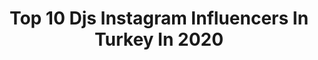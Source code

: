 ---
title: Top 10 Djs Instagram Influencers In Turkey In 2020
description: >-
  Find top djs Instagram influencers in Turkey in 2020. Most popular hashtags: #istanbul #dj #deephouse #tbt.
platform: Instagram
profiles:
  - username: "djsafirofficial"
    fullname: >-
      🎧DJ SAFİR
    location: "Turkey"
    followers: 48631
    engagement: 231
    commentsToLikes: 0.032675
    avatar: "https://scontent-ams4-1.cdninstagram.com/v/t51.2885-19/s320x320/23733795_127626314583817_5810783772995485696_n.jpg?_nc_ht=scontent-ams4-1.cdninstagram.com&_nc_ohc=GNSRZMwcAgQAX9gUd0e&oh=f88eb7ac0f2792d5b575df825e656e6a&oe=5EBA3953"
    verified: false
    hashtags: "#pendik, #bodensee, #dudullu, #evdekalt"
  - username: "edyramusic"
    fullname: >-
      Erol Dinçer Rahmet
    location: "Turkey"
    followers: 12992
    engagement: 752
    commentsToLikes: 0.031329
    avatar: "https://scontent-lhr8-1.cdninstagram.com/v/t51.2885-19/s320x320/46536448_325028191652832_1358005845098496000_n.jpg?_nc_ht=scontent-lhr8-1.cdninstagram.com&_nc_ohc=XA3hS0XAhZoAX_nhndU&oh=52f545ac4be4fea86774729de7f8533b&oe=5EBBD9BF"
    verified: false
    hashtags: "#music, #producer, #techno, #hightech"
  - username: "mehmetcan_mincinozlu"
    fullname: >-
      Mehmetcan Mincinozlu
    location: "Turkey"
    followers: 38571
    engagement: 493
    commentsToLikes: 0.012527
    avatar: "https://scontent-lhr8-1.cdninstagram.com/v/t51.2885-19/s320x320/70894588_561822091309059_6002564001316208640_n.jpg?_nc_ht=scontent-lhr8-1.cdninstagram.com&_nc_ohc=JGo3trQCN5AAX_IF4H7&oh=482c07fcfd2069921cf71285b9bea485&oe=5E883D5A"
    verified: false
    hashtags: "#tbt, #bizimhikaye, #turkishactors, #goodvibes"
  - username: "djserkankar"
    fullname: >-
      djserkankar
    location: "Turkey"
    followers: 55762
    engagement: 69
    commentsToLikes: 0.037841
    avatar: "https://scontent-ams4-1.cdninstagram.com/v/t51.2885-19/s320x320/32686046_160158281498232_6005713097107439616_n.jpg?_nc_ht=scontent-ams4-1.cdninstagram.com&_nc_ohc=z-0focnRwRIAX_s1c45&oh=4c9311f7d20ff79e88b677a8232e7a1d&oe=5EBAF6DC"
    verified: false
    hashtags: "#moscow, #kiev, #deephouse, #vinyl"
  - username: "djfunkycmusic"
    fullname: >-
      Cem Nadiran
    location: "Turkey"
    followers: 27814
    engagement: 556
    commentsToLikes: 0.039819
    avatar: "https://scontent-lhr8-1.cdninstagram.com/v/t51.2885-19/s320x320/67920490_432879083976926_6938987414396338176_n.jpg?_nc_ht=scontent-lhr8-1.cdninstagram.com&_nc_ohc=pLYUtFH4ZkwAX_kO1j3&oh=d04300343f6fcdc6749a5277e4450d18&oe=5EBA1C07"
    verified: false
    hashtags: "#kicks, #nike, #djsoundcheck, #funkyc"
  - username: "burgacali"
    fullname: >-
      Ali Burgaç
    location: "Turkey"
    followers: 21408
    engagement: 240
    commentsToLikes: 0.022844
    avatar: "https://scontent-amt2-1.cdninstagram.com/v/t51.2885-19/s320x320/36147854_1947388545335315_9002634473304489984_n.jpg?_nc_ht=scontent-amt2-1.cdninstagram.com&_nc_ohc=oVB7elKyxLIAX9Dv-1K&oh=7933c1c37dc5a84b2418c4ca3a533dde&oe=5EB99A38"
    verified: false
    hashtags: "#goodvibes, #tbt, #deephouse, #albintalshalabiya"
  - username: "serdarayyildiz_"
    fullname: >-
      SERDAR AYYILDIZ
    location: "Turkey"
    followers: 18916
    engagement: 769
    commentsToLikes: 0.011474
    avatar: "https://scontent-lht6-1.cdninstagram.com/v/t51.2885-19/s320x320/90089826_142998363755502_4742612165096112128_n.jpg?_nc_ht=scontent-lht6-1.cdninstagram.com&_nc_ohc=RBU3RVmAJuEAX-j3-QV&oh=d36545e31cfd2dd9036878ced09f2619&oe=5EB9BCE6"
    verified: false
    hashtags: "#serdarayyildiz, #munich, #turkcepop, #djpippi"
  - username: "vuralmusic"
    fullname: >-
      
    location: "Turkey"
    followers: 44332
    engagement: 475
    commentsToLikes: 0.104103
    avatar: "https://scontent-lhr8-1.cdninstagram.com/v/t51.2885-19/s320x320/82935623_184398545984326_8384784190616371200_n.jpg?_nc_ht=scontent-lhr8-1.cdninstagram.com&_nc_ohc=HJI80XpDkfMAX9TX252&oh=011792ac2495acc66c755447b219472c&oe=5EBB2737"
    verified: false
    hashtags: "#stiling, #photography, #yedinciko, #hayrola"
  - username: "gamzelinursen"
    fullname: >-
      🌹NURSEN🌹
    location: "Turkey"
    followers: 608874
    engagement: 235
    commentsToLikes: 0.064068
    avatar: "https://scontent-lhr8-1.cdninstagram.com/v/t51.2885-19/s320x320/50708436_2066912026730188_4719001557343928320_n.jpg?_nc_ht=scontent-lhr8-1.cdninstagram.com&_nc_ohc=3UkxD7JKq2QAX_fgpOS&oh=a3a2c2fb021b2ac55b2cdfba0c79d457&oe=5EB90D9B"
    verified: false
    hashtags: "#tbt"
  - username: "sudesudemirelofficial"
    fullname: >-
      sudesu demirel
    location: "Turkey"
    followers: 31407
    engagement: 225
    commentsToLikes: 0.093966
    avatar: "https://scontent-lhr8-1.cdninstagram.com/v/t51.2885-19/s320x320/84630641_2546993135628308_4538789174894919680_n.jpg?_nc_ht=scontent-lhr8-1.cdninstagram.com&_nc_ohc=6mIwFbU54IwAX-uiZcn&oh=ec3a84718cc19b62bca2d9b1ffe94ed1&oe=5EBB7224"
    verified: false
    hashtags: "#holanda, #photo, #specialdesings, #modac"
---